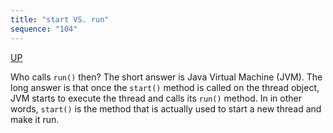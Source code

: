 ```yaml
---
title: "start VS. run"
sequence: "104"
---
```


[UP](/java-concurrency.html)


Who calls `run()` then? The short answer is Java Virtual Machine (JVM).
The long answer is that once the `start()` method is called on the thread object,
JVM starts to execute the thread and calls its `run()` method.
In in other words, `start()` is the method that is actually used to start a new thread and make it run.
